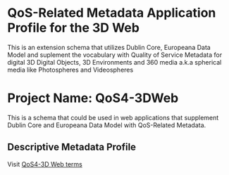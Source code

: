 # QoS-Related Metadata Application Profile for the 3D Web
This is an extension schema that utilizes Dublin Core, Europeana Data Model and suplement the vocabulary with Quality of Service Metadata for digital 3D Digital Objects, 3D Environments and 360 media a.k.a spherical media like Photospheres and Videospheres

# Project Name: QoS4-3DWeb
This is a schema that could be used in web applications that supplement Dublin Core and Europeana Data Model with QoS-Related Metadata.


## Descriptive Metadata Profile

Visit [QoS4-3D Web terms](https://husseinbakri.github.io/QoS4-3DWeb/)

